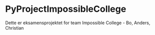 # PyProjectImpossibleCollege
Dette er eksamensprojektet for team Impossible College - Bo, Anders, Christian
